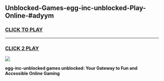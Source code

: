 
## Unblocked-Games-egg-inc-unblocked-Play-Online-#adyym
<h3>
<a href="https://premium.freeplayer.one?title=egg-inc-unblocked&ref=27F">CLICK TO PLAY</a></h3>
<hr>

<h3>
<a href="https://premium.freeplayer.one?title=egg-inc-unblocked&ref=27F">CLICK 2 PLAY</a>
  
</h3>

<a href="https://premium.freeplayer.one?title=egg-inc-unblocked&ref=27F"><img src="https://clearcache.store/games.png"></a>


**egg-inc-unblocked games unblocked: Your Gateway to Fun and Accessible Online Gaming**
